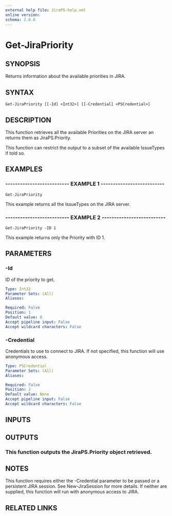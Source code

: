 ```yaml
---
external help file: JiraPS-help.xml
online version: 
schema: 2.0.0
---
```


# Get-JiraPriority

## SYNOPSIS
Returns information about the available priorities in JIRA.

## SYNTAX

```
Get-JiraPriority [[-Id] <Int32>] [[-Credential] <PSCredential>]
```

## DESCRIPTION
This function retrieves all the available Priorities on the JIRA server an returns them as JiraPS.Priority.

This function can restrict the output to a subset of the available IssueTypes if told so.

## EXAMPLES

### -------------------------- EXAMPLE 1 --------------------------
```
Get-JiraPriority
```

This example returns all the IssueTypes on the JIRA server.

### -------------------------- EXAMPLE 2 --------------------------
```
Get-JiraPriority -ID 1
```

This example returns only the Priority with ID 1.

## PARAMETERS

### -Id
ID of the priority to get.

```yaml
Type: Int32
Parameter Sets: (All)
Aliases: 

Required: False
Position: 1
Default value: 0
Accept pipeline input: False
Accept wildcard characters: False
```

### -Credential
Credentials to use to connect to JIRA.
If not specified, this function will use anonymous access.

```yaml
Type: PSCredential
Parameter Sets: (All)
Aliases: 

Required: False
Position: 2
Default value: None
Accept pipeline input: False
Accept wildcard characters: False
```

## INPUTS

## OUTPUTS

### This function outputs the JiraPS.Priority object retrieved.

## NOTES
This function requires either the -Credential parameter to be passed or a persistent JIRA session.
See New-JiraSession for more details. 
If neither are supplied, this function will run with anonymous access to JIRA.

## RELATED LINKS

